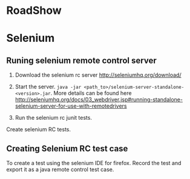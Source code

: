 RoadShow
========

# Selenium
## Runing selenium remote control server

1. Download the selenium rc server http://seleniumhq.org/download/

2. Start the server. `java -jar <path_to>/selenium-server-standalone-<version>.jar`.
More details can be found here
http://seleniumhq.org/docs/03_webdriver.jsp#running-standalone-selenium-server-for-use-with-remotedrivers

4. Run the selenium rc junit tests.

Create selenium RC tests.

## Creating Selenium RC test case

To create a test using the selenium IDE for firefox. Record the test and export it as a java remote control test case.
